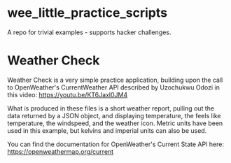 # wee_little_practice_scripts
A repo for trivial examples - supports hacker challenges. 

# Weather Check
Weather Check is a very simple practice application, building upon the call to OpenWeather's CurrentWeather API described by Uzochukwu Odozi in this video:
https://youtu.be/KT6Jaxl0JM4

What is produced in these files is a short weather report, pulling out the data returned by a JSON object, and displaying temperature, the feels like temperature, the windspeed, and the weather icon. Metric units have been used in this example, but kelvins and imperial units can also be used.

You can find the documentation for OpenWeather's Current State API here: https://openweathermap.org/current
